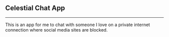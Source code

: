 ## Celestial Chat App
___ 

This is an app for me to chat with someone I love on a private internet connection where social media sites are blocked.

